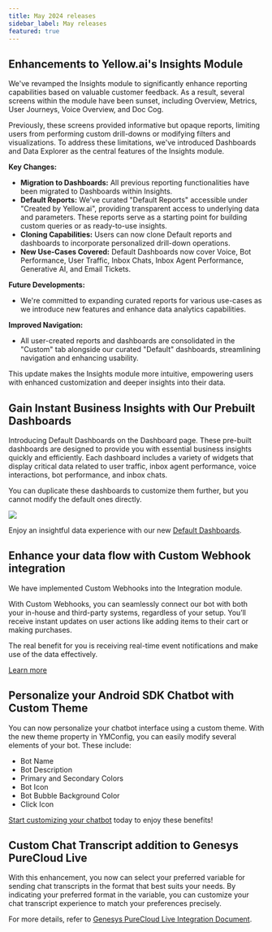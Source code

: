 ```yaml
---
title: May 2024 releases
sidebar_label: May releases
featured: true
---
```




## Enhancements to Yellow.ai's Insights Module

We've revamped the Insights module to significantly enhance reporting capabilities based on valuable customer feedback. As a result, several screens within the module have been sunset, including Overview, Metrics, User Journeys, Voice Overview, and Doc Cog.

Previously, these screens provided informative but opaque reports, limiting users from performing custom drill-downs or modifying filters and visualizations. To address these limitations, we've introduced Dashboards and Data Explorer as the central features of the Insights module.

**Key Changes:**
- **Migration to Dashboards:** All previous reporting functionalities have been migrated to Dashboards within Insights.
- **Default Reports:** We've curated "Default Reports" accessible under "Created by Yellow.ai", providing transparent access to underlying data and parameters. These reports serve as a starting point for building custom queries or as ready-to-use insights.
- **Cloning Capabilities:** Users can now clone Default reports and dashboards to incorporate personalized drill-down operations.
- **New Use-Cases Covered:** Default Dashboards now cover Voice, Bot Performance, User Traffic, Inbox Chats, Inbox Agent Performance, Generative AI, and Email Tickets.

**Future Developments:**
- We're committed to expanding curated reports for various use-cases as we introduce new features and enhance data analytics capabilities.

**Improved Navigation:**
- All user-created reports and dashboards are consolidated in the "Custom" tab alongside our curated "Default" dashboards, streamlining navigation and enhancing usability.

This update makes the Insights module more intuitive, empowering users with enhanced customization and deeper insights into their data.


## Gain Instant Business Insights with Our Prebuilt Dashboards


Introducing Default Dashboards on the Dashboard page. These pre-built dashboards are designed to provide you with essential business insights quickly and efficiently. Each dashboard includes a variety of widgets that display critical data related to user traffic, inbox agent performance, voice interactions, bot performance, and inbox chats.

You can duplicate these dashboards to customize them further, but you cannot modify the default ones directly.

![](https://i.imgur.com/MqHhWp5.png)

Enjoy an insightful data experience with our new [Default Dashboards](https://docs.yellow.ai/docs/platform_concepts/growth/Dashboards/default_dashboard).


## Enhance your data flow with Custom Webhook integration


We have implemented Custom Webhooks into the Integration module.

With Custom Webhooks, you can seamlessly connect our bot with both your in-house and third-party systems, regardless of your setup. You’ll receive instant updates on user actions like adding items to their cart or making purchases.

The real benefit for you is receiving real-time event notifications and make use of the data effectively.

[Learn more](https://docs.yellow.ai/docs/platform_concepts/appConfiguration/webhook)


## Personalize your Android SDK Chatbot with Custom Theme

You can now personalize your chatbot interface using a custom theme. With the new theme property in YMConfig, you can easily modify several elements of your bot. These include:

- Bot Name
- Bot Description
- Primary and Secondary Colors
- Bot Icon
- Bot Bubble Background Color
- Click Icon


[Start customizing your chatbot](https://docs.yellow.ai/docs/platform_concepts/mobile/chatbot/android#theme-setup) today to enjoy these benefits!


## Custom Chat Transcript addition to Genesys PureCloud Live

With this enhancement, you now can select your preferred variable for sending chat transcripts in the format that best suits your needs. By indicating your preferred format in the variable, you can customize your chat transcript experience to match your preferences precisely.

For more details, refer to [Genesys PureCloud Live Integration Document](https://docs.yellow.ai/docs/platform_concepts/appConfiguration/genesys-cloud-livechat).


